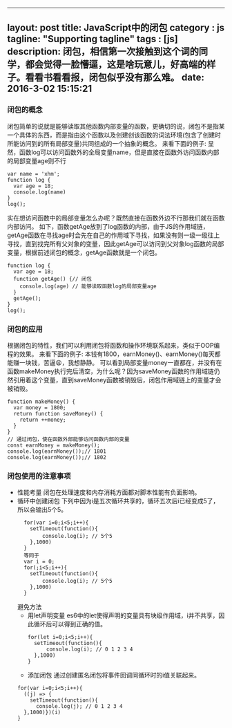 
---
layout: post
title: JavaScript中的闭包
category : js
tagline: "Supporting tagline"
tags : [js]
description: 闭包，相信第一次接触到这个词的同学，都会觉得一脸懵逼，这是啥玩意儿，好高端的样子。看看书看看报，闭包似乎没有那么难。
date: 2016-3-02 15:15:21
---

### **闭包的概念** 

闭包简单的说就是能够读取其他函数内部变量的函数，更确切的说，闭包不是指某一个具体的东西，而是指由这个函数以及创建创该函数的词法环境(包含了创建时所能访问到的所有局部变量)共同组成的一个抽象的概念。
来看下面的例子:
显然，函数log可以访问函数外的全局变量name，但是直接在函数外访问函数内部的局部变量age则不行
```
var name = 'xhm';
function log {
  var age = 18;
  console.log(name)
}
log();
```
实在想访问函数中的局部变量怎么办呢？既然直接在函数外边不行那我们就在函数内部访问。
如下，函数getAge放到了log函数的内部，由于JS的作用域链，getAge函数在寻找age时会先在自己的作用域下寻找，如果没有则一级一级往上寻找，直到找完所有父对象的变量，因此getAge可以访问到父对象log函数的局部变量，根据前述闭包的概念，getAge函数就是一个闭包。
```
function log {
  var age = 18;
  function getAge() {// 闭包
    console.log(age) // 能够读取函数log的局部变量age
  }
  getAge();
}
log();
```

### **闭包的应用** 

根据闭包的特性，我们可以利用闭包将函数和操作环境联系起来，类似于OOP编程的效果。
来看下面的例子:
本钱有1800，earnMoney()、earnMoney()每天都能赚一块钱，苦逼😫，我想静静。
可以看到局部变量money一直都在，并没有在函数makeMoney执行完后清空，为什么呢？因为saveMoney函数的作用域链仍然引用着这个变量，直到saveMoney函数被销毁后，闭包作用域链上的变量才会被销毁。
```
function makeMoney() {
  var money = 1800;
  return function saveMoney() {
    return ++money;
  }
}
// 通过闭包，使在函数外部能够访问函数内部的变量
const earnMoney = makeMoney();
console.log(earnMoney());// 1801
console.log(earnMoney());// 1802
```

### **闭包使用的注意事项** 

- 性能考量
  闭包在处理速度和内存消耗方面都对脚本性能有负面影响。
- 循环中创建闭包
  下列中因为i是五次循环共享的，循环五次后i已经变成5了，所以会输出5个5。
  ```
    for(var i=0;i<5;i++){
      setTimeout(function(){
          console.log(i); // 5个5
      },1000)
    }
    等同于
    var i = 0;
    for(;i<5;i++){
      setTimeout(function(){
          console.log(i); // 5个5
      },1000)
    }
  ```
  避免方法
  - 用let声明变量
    es6中的let使得声明的变量具有块级作用域，i并不共享，因此循环后可以得到正确的值。
    ```
    for(let i=0;i<5;i++){
      setTimeout(function(){
          console.log(i); // 0 1 2 3 4
      },1000)
    }
    ```
   - 添加闭包
    通过创建匿名闭包将事件回调同循环时的i值关联起来。
    ```
    for(var i=0;i<5;i++){
      ((j) => { 
        setTimeout(function(){
          console.log(j); // 0 1 2 3 4
      },1000)})(i)
    }
    ```